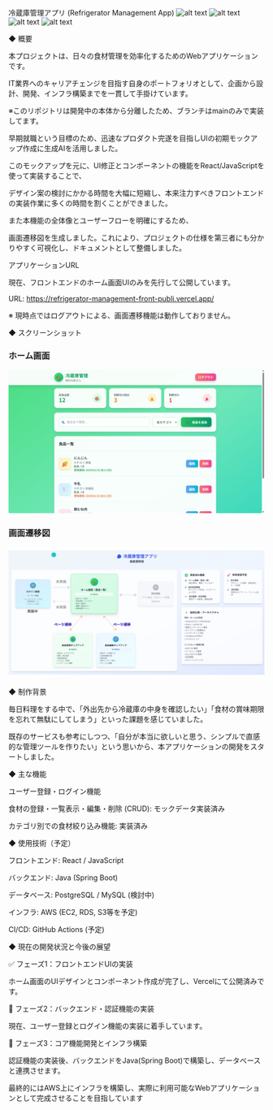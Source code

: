 冷蔵庫管理アプリ (Refrigerator Management App)
![alt text](https://img.shields.io/badge/React-61DAFB?style=for-the-badge&logo=react&logoColor=black)
![alt text](https://img.shields.io/badge/Vercel-000000?style=for-the-badge&logo=vercel&logoColor=white)
![alt text](https://img.shields.io/badge/Java-ED8B00?style=for-the-badge&logo=openjdk&logoColor=white)
![alt text](https://img.shields.io/badge/AWS-232F3E?style=for-the-badge&logo=amazon-aws&logoColor=white)


◆ 概要

本プロジェクトは、日々の食材管理を効率化するためのWebアプリケーションです。

IT業界へのキャリアチェンジを目指す自身のポートフォリオとして、企画から設計、開発、インフラ構築までを一貫して手掛けています。

※このリポジトリは開発中の本体から分離したため、ブランチはmainのみで実装してます。


早期就職という目標のため、迅速なプロダクト完遂を目指しUIの初期モックアップ作成に生成AIを活用しました。

このモックアップを元に、UI修正とコンポーネントの機能をReact/JavaScriptを使って実装することで、

デザイン案の検討にかかる時間を大幅に短縮し、本来注力すべきフロントエンドの実装作業に多くの時間を割くことができました。

また本機能の全体像とユーザーフローを明確にするため、

画面遷移図を生成しました。これにより、プロジェクトの仕様を第三者にも分かりやすく可視化し、ドキュメントとして整備しました。

アプリケーションURL

現在、フロントエンドのホーム画面UIのみを先行して公開しています。

URL: https://refrigerator-management-front-publi.vercel.app/

※ 現時点ではログアウトによる、画面遷移機能は動作しておりません。



◆ スクリーンショット                                                                                                                
                                                                                                                                    
### ホーム画面                                                                                                                      
![ホーム画面](docs/images/ホームイメージ.png)                                                                                            
                                                                                                                                    
### 画面遷移図                                                                                                                      
![画面遷移図](docs/images/画面遷移図.png) 



◆ 制作背景

毎日料理をする中で、「外出先から冷蔵庫の中身を確認したい」「食材の賞味期限を忘れて無駄にしてしまう」といった課題を感じていました。

既存のサービスも参考にしつつ、「自分が本当に欲しいと思う、シンプルで直感的な管理ツールを作りたい」という思いから、本アプリケーションの開発をスタートしました。



◆ 主な機能

ユーザー登録・ログイン機能

食材の登録・一覧表示・編集・削除 (CRUD): モックデータ実装済み

カテゴリ別での食材絞り込み機能: 実装済み



◆ 使用技術（予定）

フロントエンド: React / JavaScript

バックエンド: Java (Spring Boot)

データベース: PostgreSQL / MySQL (検討中)

インフラ: AWS (EC2, RDS, S3等を予定)

CI/CD: GitHub Actions (予定)



◆ 現在の開発状況と今後の展望

✅ フェーズ1：フロントエンドUIの実装

ホーム画面のUIデザインとコンポーネント作成が完了し、Vercelにて公開済みです。

🚧 フェーズ2：バックエンド・認証機能の実装

現在、ユーザー登録とログイン機能の実装に着手しています。

🚀 フェーズ3：コア機能開発とインフラ構築

認証機能の実装後、バックエンドをJava(Spring Boot)で構築し、データベースと連携させます。

最終的にはAWS上にインフラを構築し、実際に利用可能なWebアプリケーションとして完成させることを目指しています
